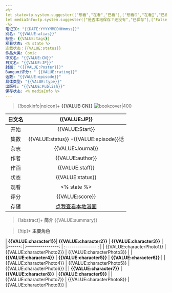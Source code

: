 ```yaml
---
<%*
let state=tp.system.suggester(["想看","在看","已看"],["想看⏰","在看📖","已看📘"])
let mediaInfo=tp.system.suggester(["是否本地保存？还没有","已保存"],["False","True"])
-%>
笔记ID: "{{DATE:YYYYMMDDHHmmss}}"
别名: "{{VALUE:alias}}"
标签: {{VALUE:tags}}
观看状态: <% state %>
连载状态：{{VALUE:status}}
作品大类: Comic
中文名: "{{VALUE:CN}}"
日文名: "{{VALUE:JP}}"
封面: "({{VALUE:Poster}})"
Bangumi评分: " {{VALUE:rating}}"
话数: "{{VALUE:episode}}"
具体类型: "{{VALUE:type}}"
出版社: "{{VALUE:Publish}}"
保存状态: <% mediaInfo %>
---
```





> [!bookinfo|noicon]+ **{{VALUE:CN}}** 
> ![bookcover|400]({{VALUE:Poster}})
>
| 日文名 | {{VALUE:JP}} |
|:------: |:------------------------------------------: |
| 开始 | {{VALUE:Start}} | 
| 集数 | {{VALUE:status}} -{{VALUE:episode}}话 |
| 杂志 | {{VALUE:Journal}} |
| 作者 | {{VALUE:author}} |
| 作画 | {{VALUE:staff}} |
| 状态 |{{VALUE:status}}|
|观看|<% state %>|S
| 评分 | {{VALUE:score}}|
| 存储 |  [点我查看本地漫画](file:///E:/luvian114/Pictures/漫画) |


> [!abstract]+ **简介**
> {{VALUE:summary}}


> [!tip]+ **主要角色**
> 
|  **{{VALUE:character1}}**| **{{VALUE:character2}}**   |   **{{VALUE:character3}}**  |
|:------: |:----------------: | :--------------- : |
|  {{VALUE:characterPhoto1}} | {{VALUE:characterPhoto2}}   |   {{VALUE:characterPhoto3}}  |
| **{{VALUE:character4}}**  |  **{{VALUE:character5}}**  | **{{VALUE:character6}}**  |
| {{VALUE:characterPhoto4}}  |  {{VALUE:characterPhoto5}}  | {{VALUE:characterPhoto6}}  |
| **{{VALUE:character7}}**  |  **{{VALUE:character8}}**  | **{{VALUE:character9}}**  |
| {{VALUE:characterPhoto7}}  |  {{VALUE:characterPhoto8}}  | {{VALUE:characterPhoto9}}  |









